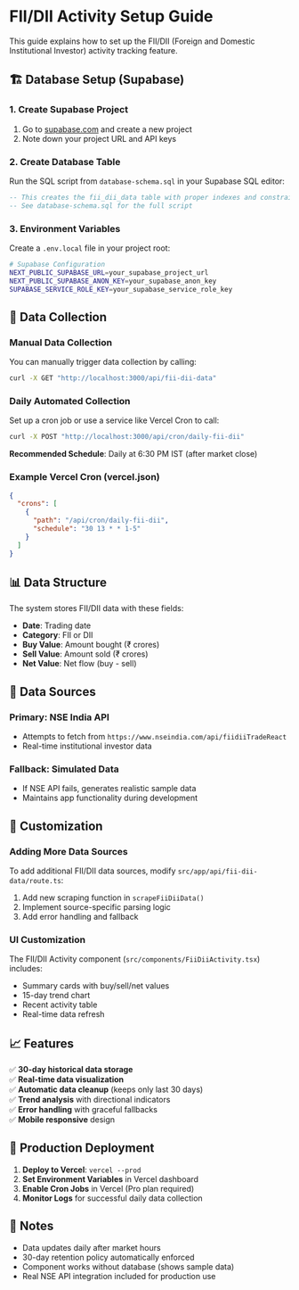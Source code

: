 # FII/DII Activity Setup Guide

This guide explains how to set up the FII/DII (Foreign and Domestic Institutional Investor) activity tracking feature.

## 🏗️ Database Setup (Supabase)

### 1. Create Supabase Project
1. Go to [supabase.com](https://supabase.com) and create a new project
2. Note down your project URL and API keys

### 2. Create Database Table
Run the SQL script from `database-schema.sql` in your Supabase SQL editor:

```sql
-- This creates the fii_dii_data table with proper indexes and constraints
-- See database-schema.sql for the full script
```

### 3. Environment Variables
Create a `.env.local` file in your project root:

```bash
# Supabase Configuration
NEXT_PUBLIC_SUPABASE_URL=your_supabase_project_url
NEXT_PUBLIC_SUPABASE_ANON_KEY=your_supabase_anon_key
SUPABASE_SERVICE_ROLE_KEY=your_supabase_service_role_key
```

## 🔄 Data Collection

### Manual Data Collection
You can manually trigger data collection by calling:
```bash
curl -X GET "http://localhost:3000/api/fii-dii-data"
```

### Daily Automated Collection
Set up a cron job or use a service like Vercel Cron to call:
```bash
curl -X POST "http://localhost:3000/api/cron/daily-fii-dii"
```

**Recommended Schedule**: Daily at 6:30 PM IST (after market close)

### Example Vercel Cron (vercel.json)
```json
{
  "crons": [
    {
      "path": "/api/cron/daily-fii-dii",
      "schedule": "30 13 * * 1-5"
    }
  ]
}
```

## 📊 Data Structure

The system stores FII/DII data with these fields:
- **Date**: Trading date
- **Category**: FII or DII
- **Buy Value**: Amount bought (₹ crores)
- **Sell Value**: Amount sold (₹ crores)  
- **Net Value**: Net flow (buy - sell)

## 🎯 Data Sources

### Primary: NSE India API
- Attempts to fetch from `https://www.nseindia.com/api/fiidiiTradeReact`
- Real-time institutional investor data

### Fallback: Simulated Data
- If NSE API fails, generates realistic sample data
- Maintains app functionality during development

## 🔧 Customization

### Adding More Data Sources
To add additional FII/DII data sources, modify `src/app/api/fii-dii-data/route.ts`:

1. Add new scraping function in `scrapeFiiDiiData()`
2. Implement source-specific parsing logic
3. Add error handling and fallback

### UI Customization
The FII/DII Activity component (`src/components/FiiDiiActivity.tsx`) includes:
- Summary cards with buy/sell/net values
- 15-day trend chart
- Recent activity table
- Real-time data refresh

## 📈 Features

✅ **30-day historical data storage**  
✅ **Real-time data visualization**  
✅ **Automatic data cleanup** (keeps only last 30 days)  
✅ **Trend analysis** with directional indicators  
✅ **Error handling** with graceful fallbacks  
✅ **Mobile responsive** design  

## 🚀 Production Deployment

1. **Deploy to Vercel**: `vercel --prod`
2. **Set Environment Variables** in Vercel dashboard
3. **Enable Cron Jobs** in Vercel (Pro plan required)
4. **Monitor Logs** for successful daily data collection

## 📝 Notes

- Data updates daily after market hours
- 30-day retention policy automatically enforced
- Component works without database (shows sample data)
- Real NSE API integration included for production use 